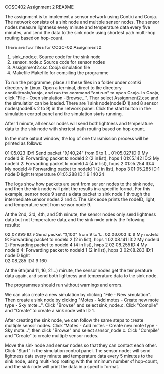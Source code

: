 COSC402 Assignment 2 README

The assignment is to implement a sensor network using Contiki and Cooja. The network consists of a sink node and multiple sensor nodes. The sensor nodes measure lightness every minute and temperature data every five minutes, and send the data to the sink node using shortest path multi-hop routing based on hop-count.

There are four files for COSC402 Assignment 2:
1. sink_node.c.         Source code for the sink node
2. sensor_node.c        Source code for sensor nodes
3. Assignment2.csc      Cooja simulation file
4. Makefile             Makefile for compiling the programme

To run the programme, place all these files in a folder under contiki directory in Linux. Open a terminal, direct to the directory contiki/tools/cooja, and run the command "ant run" to open Cooja. In Cooja, click "File - Open simulation - Browse...". Then select Assignment2.csc and the simulation can be loaded. There are 1 sink node(nodeID 1) and 8 sensor nodes(nodeIDs 2 to 9) in the network panel. Click the start button in the simulation control panel and the simulation starts running.

After 1 minute, all sensor nodes will send both lightness and temperature data to the sink node with shortest path routing based on hop-count.

In the mote output window, the log of one transmission process will be printed as follows:

01:05.023	ID:9	Send packet "9,140,24" from 9 to 1...
01:05.027	ID:9	My nodeId 9: Forwarding packet to nodeId 2 (2 in list), hops 1
01:05.142	ID:2	My nodeId 2: Forwarding packet to nodeId 4 (4 in list), hops 2
01:05.254	ID:4	My nodeId 4: Forwarding packet to nodeId 1 (2 in list), hops 3
01:05.285	ID:1	nodeID     light      temperature
01:05.288	ID:1	9          140        24        

The logs show how packets are sent from sensor nodes to the sink node, and then the sink node will print the results in a specific format. For this example, sensor node 9 sends a data packet to sink node 1 through the intermediate sensor nodes 2 and 4. The sink node prints the nodeID, light, and temperature sent from sensor node 9.

At the 2nd, 3rd, 4th, and 5th minute, the sensor nodes only send lightness data but not temperature data, and the sink node prints the following results:

02:07.999	ID:9	Send packet "9,160" from 9 to 1...
02:08.003	ID:9	My nodeId 9: Forwarding packet to nodeId 2 (2 in list), hops 1
02:08.141	ID:2	My nodeId 2: Forwarding packet to nodeId 4 (4 in list), hops 2
02:08.255	ID:4	My nodeId 4: Forwarding packet to nodeId 1 (2 in list), hops 3
02:08.283	ID:1	nodeID     light     
02:08.285	ID:1	9          160  

At the 6th(and 11, 16, 21...) minute, the sensor nodes get the temperature data again, and send both lightness and temperature data to the sink node.

The programmes should run without warnings and errors.


We can also create a new simulation by clicking "File - New simulation". Then create a sink node by clicking "Motes - Add motes - Create new mote type - Sky mote...". Click "Browse" and select sink_node.c. Click "Compile" and "Create" to create a sink node with ID 1. 

After creating the sink node, we can follow the same steps to create multiple sensor nodes. Click "Motes - Add motes - Create new mote type - Sky mote...", then click "Browse" and select sensor_node.c. Click "Compile" and "Create" to create multiple sensor nodes.

Move the sink node and sensor nodes so that they can contact each other. Click "Start" in the simulation control panel. The sensor nodes will send lightness data every minute and temperature data every 5 minutes to the sink node, using multi-hop routing with the minimum number of hop-count, and the sink node will print the data in a specific format.




